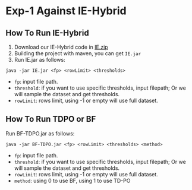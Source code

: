 # Exp-1 Against IE-Hybrid

## How To Run IE-Hybrid

1. Download our IE-Hybrid code in [IE.zip](https://github.com/TristonK/FastDD-Exp/blob/main/Exp-1/IE.zip)
2. Building the project with maven, you can get `IE.jar`
3. Run IE.jar as follows:
```shell
java -jar IE.jar <fp> <rowLimit> <thresholds>
```

- `fp`: input file path.
- `threshold`: if you want to use specific thresholds, input filepath; Or we will sample the dataset and get thresholds.
- `rowLimit`: rows limit, using -1 or empty will use full dataset.

## How To Run TDPO or BF

Run BF-TDPO.jar as follows:

```shell
java -jar BF-TDPO.jar <fp> <rowLimit> <thresholds> <method>
```

- `fp`: input file path.
- `threshold`: if you want to use specific thresholds, input filepath; Or we will sample the dataset and get thresholds.
- `rowLimit`: rows limit, using -1 or empty will use full dataset.
- `method`: using 0 to use BF, using 1 to use TD-PO 